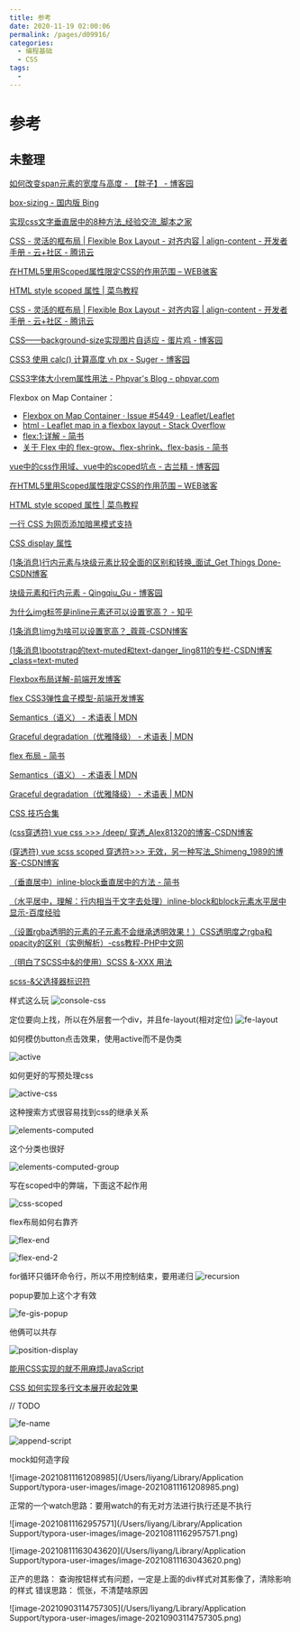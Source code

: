 ```yaml
---
title: 参考
date: 2020-11-19 02:00:06
permalink: /pages/d09916/
categories:
  - 编程基础
  - CSS
tags:
  -
---
```


# 参考



## 未整理





















 [如何改变span元素的宽度与高度 - 【胖子】 - 博客园](https://www.cnblogs.com/30go/p/6077418.html) 

 [box-sizing - 国内版 Bing](https://cn.bing.com/search?q=box-sizing&qs=n&form=QBRE&sp=-1&pq=box-sizing&sc=8-10&sk=&cvid=6A7AC09318CE43BA883F5A2027BD7771) 

 [实现css文字垂直居中的8种方法_经验交流_脚本之家](https://www.jb51.net/article/178250.htm) 

 [CSS - 灵活的框布局 | Flexible Box Layout - 对齐内容 | align-content - 开发者手册 - 云+社区 - 腾讯云](https://cloud.tencent.com/developer/section/1072022) 

 [在HTML5里用Scoped属性限定CSS的作用范围 – WEB骇客](https://www.webhek.com/post/scoped-css.html) 

 [HTML style scoped 属性 | 菜鸟教程](https://www.runoob.com/tags/att-style-scoped.html) 



 [CSS - 灵活的框布局 | Flexible Box Layout - 对齐内容 | align-content - 开发者手册 - 云+社区 - 腾讯云](https://cloud.tencent.com/developer/section/1072022) 

 [CSS——background-size实现图片自适应 - 蛋片鸡 - 博客园](https://www.cnblogs.com/FHC1994/p/10111137.html) 

 [CSS3 使用 calc() 计算高度 vh px - Sugеr - 博客园](https://www.cnblogs.com/var-chu/p/9336674.html) 

 [CSS3字体大小rem属性用法 - Phpvar's Blog - phpvar.com](http://www.phpvar.com/archives/2752.html) 

Flexbox on Map Container：

-  [Flexbox on Map Container · Issue #5449 · Leaflet/Leaflet](https://github.com/Leaflet/Leaflet/issues/5449) 
-  [html - Leaflet map in a flexbox layout - Stack Overflow](https://stackoverflow.com/questions/27240894/leaflet-map-in-a-flexbox-layout) 
-  [flex:1;详解 - 简书](https://www.jianshu.com/p/57a94430dcbe) 
-  [关于 Flex 中的 flex-grow、flex-shrink、flex-basis - 简书](https://www.jianshu.com/p/ea53c2daff9c) 

 [vue中的css作用域、vue中的scoped坑点 - 古兰精 - 博客园](https://www.cnblogs.com/goloving/p/9119460.html) 

 [在HTML5里用Scoped属性限定CSS的作用范围 – WEB骇客](https://www.webhek.com/post/scoped-css.html) 

 [HTML style scoped 属性 | 菜鸟教程](https://www.runoob.com/tags/att-style-scoped.html) 

 [一行 CSS 为网页添加暗黑模式支持](https://mp.weixin.qq.com/s/mEHbfBiSD-Ube3SggWEUMA) 

 [CSS display 属性](https://www.w3school.com.cn/cssref/pr_class_display.asp) 

 [(1条消息)行内元素与块级元素比较全面的区别和转换_面试_Get Things Done-CSDN博客](https://blog.csdn.net/sykent/article/details/7738408) 

 [块级元素和行内元素 - Qingqiu_Gu - 博客园](https://www.cnblogs.com/stfei/p/9084915.html) 

 [为什么img标签是inline元素还可以设置宽高？ - 知乎](https://zhuanlan.zhihu.com/p/63449928) 

 [(1条消息)img为啥可以设置宽高？_蔻蔻-CSDN博客](https://blog.csdn.net/cmd1994/article/details/76577606) 

 [(1条消息)bootstrap的text-muted和text-danger_ling811的专栏-CSDN博客_class=text-muted](https://blog.csdn.net/ling811/article/details/16945843) 

 [Flexbox布局详解-前端开发博客](http://caibaojian.com/flexbox-guide.html) 

 [flex CSS3弹性盒子模型-前端开发博客](http://caibaojian.com/demo/flexbox/flex.html) 

 [Semantics（语义） - 术语表 | MDN](https://developer.mozilla.org/zh-CN/docs/Glossary/%E8%AF%AD%E4%B9%89) 

 [Graceful degradation（优雅降级） - 术语表 | MDN](https://developer.mozilla.org/zh-CN/docs/Glossary/%E4%BC%98%E9%9B%85%E9%99%8D%E7%BA%A7) 

 [flex 布局 - 简书](https://www.jianshu.com/p/4290522e1560) 

 [Semantics（语义） - 术语表 | MDN](https://developer.mozilla.org/zh-CN/docs/Glossary/%E8%AF%AD%E4%B9%89) 

 [Graceful degradation（优雅降级） - 术语表 | MDN](https://developer.mozilla.org/zh-CN/docs/Glossary/%E4%BC%98%E9%9B%85%E9%99%8D%E7%BA%A7) 

 [CSS 技巧合集](https://mp.weixin.qq.com/s/uAwdCS8wpwSm65QYGNhH1A) 

 [(css穿透符) vue css >>> /deep/ 穿透_Alex81320的博客-CSDN博客](https://blog.csdn.net/Alex81320/article/details/86234369) 

 [(穿透符) vue scss scoped 穿透符>>> 无效，另一种写法_Shimeng_1989的博客-CSDN博客](https://blog.csdn.net/Shimeng_1989/article/details/94569788) 

 [（垂直居中）inline-block垂直居中的方法 - 简书](https://www.jianshu.com/p/72d8339a510d) 

 [（水平居中，理解：行内相当于文字去处理）inline-block和block元素水平居中显示-百度经验](https://jingyan.baidu.com/article/e2284b2b67b5f1e2e6118d22.html) 

 [（设置rgba透明的元素的子元素不会继承透明效果！）CSS透明度之rgba和opacity的区别（实例解析）-css教程-PHP中文网](https://www.php.cn/css-tutorial-409958.html) 

[（明白了SCSS中&的使用）SCSS &-XXX 用法](https://blog.csdn.net/huichao199175/article/details/105834672/)

[scss-&父选择器标识符](https://www.cnblogs.com/ibabyli/p/9856351.html)









样式这么玩
![console-css](/Users/liyang/项目/011-我的博文/image-store/blog/basic/css/console-css.png)



定位要向上找，所以在外层套一个div，并且fe-layout(相对定位)
![fe-layout](/Users/liyang/项目/011-我的博文/image-store/blog/basic/css/fe-layout.png)



如何模仿button点击效果，使用active而不是伪类

![active](/Users/liyang/项目/011-我的博文/image-store/blog/basic/css/active.png)





如何更好的写预处理css

![active-css](/Users/liyang/项目/011-我的博文/image-store/blog/basic/css/active-css.png)





这种搜索方式很容易找到css的继承关系

![elements-computed](/Users/liyang/项目/011-我的博文/image-store/blog/basic/css/elements-computed.png)

这个分类也很好

![elements-computed-group](/Users/liyang/项目/011-我的博文/image-store/blog/basic/css/elements-computed-group.png)









写在scoped中的弊端，下面这不起作用

![css-scoped](/Users/liyang/项目/011-我的博文/image-store/blog/basic/css/css-scoped.png)







flex布局如何右靠齐

![flex-end](/Users/liyang/项目/011-我的博文/image-store/blog/basic/css/flex-end.png)

![flex-end-2](/Users/liyang/项目/011-我的博文/image-store/blog/basic/css/flex-end-2.png)









for循环只循环命令行，所以不用控制结束，要用递归
![recursion](/Users/liyang/项目/011-我的博文/image-store/blog/basic/css/recursion.png)







popup要加上这个才有效

![fe-gis-popup](/Users/liyang/项目/011-我的博文/image-store/blog/basic/css/fe-gis-popup.png)







他俩可以共存

![position-display](/Users/liyang/项目/011-我的博文/image-store/blog/basic/css/position-display.png)



 [能用CSS实现的就不用麻烦JavaScript](https://mp.weixin.qq.com/s/vfsc805q_k5xYIN2SmSBng) 

 [CSS 如何实现多行文本展开收起效果](https://mp.weixin.qq.com/s/r2xgRA2_52vxpHmtw6Y1PQ) 





// TODO

![fe-name](/Users/liyang/项目/011-我的博文/image-store/blog/basic/css/fe-name.png)



![append-script](/Users/liyang/项目/011-我的博文/image-store/blog/basic/js/append-script.png)







mock如何造字段

![image-20210811161208985](/Users/liyang/Library/Application Support/typora-user-images/image-20210811161208985.png)





正常的一个watch思路：要用watch的有无对方法进行执行还是不执行

![image-20210811162957571](/Users/liyang/Library/Application Support/typora-user-images/image-20210811162957571.png)

![image-20210811163043620](/Users/liyang/Library/Application Support/typora-user-images/image-20210811163043620.png)



正产的思路：
查询按钮样式有问题，一定是上面的div样式对其影像了，清除影响的样式
错误思路：
慌张，不清楚啥原因

![image-20210903114757305](/Users/liyang/Library/Application Support/typora-user-images/image-20210903114757305.png)
